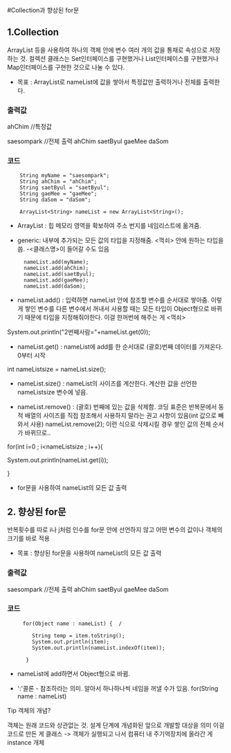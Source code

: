 ﻿

#Collection과 향상된 for문

## 1.Collection 

ArrayList 등을 사용하여 하나의 객체 안에 변수 여러 개의 값을 통채로 속성으로 저장하는 것. 컬렉션 클래스는 Set인터페이스를 구현했거나 List인터페이스를 구현했거나 Map인터페이스를 구현한 것으로 나눌 수 있다.

* 목표 : ArrayList로 nameList에 값을 쌓아서 특정값만 출력하거나 전체를 출력한다.



### 출력값

ahChim //특정값

saesompark //전체 출력
ahChim
saetByul
gaeMee
daSom


### 코드



		String myName = "saesompark";
		String ahChim = "ahChim";
		String saetByul = "saetByul";
		String gaeMee = "gaeMee";
		String daSom = "daSom";
		
		ArrayList<String> nameList = new ArrayList<String>();

- ArrayList : 힙 메모리 영역을 확보하여 주소 번지를 네임리스트에 옮겨줌.
- generic: 내부에 추가되는 모든 값의 타입을 지정해줌. <꺽쇠> 안에 원하는 타입을 씀. -<클래스명>이 들어갈 수도 있음

	
		nameList.add(myName);
		nameList.add(ahChim);
		nameList.add(saetByul);
		nameList.add(gaeMee);
		nameList.add(daSom);


- nameList.add() : 입력하면 nameList 안에 참조할 변수를 순서대로 쌓아줌. 이렇게 쌓인 변수를 다른 변수에서 꺼내서 사용할 때는 모든 타입이 Object형으로 바뀌기 때문에 타입을 지정해줘야한다. 이걸 한꺼번에 해주는 게 <꺽쇠>   
		
System.out.println("2번째사람="+nameList.get(0));
	
- nameList.get() : nameList에 add를 한 순서대로 (괄호)번째 데이터를 가져온다. 0부터 시작  

int nameListsize = nameList.size(); 

- nameList.size() : nameList의 사이즈를 계산한다. 계산한 값을 선언한 nameListsize 변수에 넣음.

- nameList.remove() : (괄호) 번째에 있는 값을 삭제함. 코딩 표준은 반복문에서 동적 배열의 사이즈를 직접 참조해서 사용하지 말라는 권고 사항이 있음(int 값으로 빼와서 사용) nameList.remove(2); 이런 식으로 삭제시킬 경우 쌓인 값의 전체 순서가 바뀌므로..


 for(int i=0 ; i<nameListsize ; i++){

 System.out.println(nameList.get(i));

}

- for문을 사용하여 nameList의 모든 값 출력


## 2. 향상된 for문

반복횟수를 따로 i나 j처럼 인수를 for문 안에 선언하지 않고 어떤 변수의 값이나 객체의 크기를 바로 적용

* 목표 : 향상된 for문을 사용하여 nameList의 모든 값 출력

### 출력값

saesompark //전체 출력
ahChim
saetByul
gaeMee
daSom		

### 코드

		
		 for(Object name : nameList) {  /
  
			String temp = item.toString();
			System.out.println(item);
			System.out.println(nameList.indexOf(item));

		  }

- nameList에 add하면서 Object형으로 바뀜. 
		
- ':'콜론 - 참조하라는 의미. 알아서 하나하나씩 네임을 꺼낼 수가 있음.
	 for(String name : nameList)


Tip 객체의 개념?

객체는 원래 코드와 상관없는 것. 설계 단계에 개념화된 앞으로 개발할 대상을 의미 
이걸 코드로 만든 게 클래스 
-> 객체가 실행되고 나서 컴퓨터 내 주기억장치에 올라간 게 instance 개체
